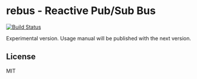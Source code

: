 # rebus - Reactive Pub/Sub Bus

[![Build Status](https://secure.travis-ci.org/anodejs/node-rebus.png)](http://travis-ci.org/anodejs/node-rebus)

Experimental version.
Usage manual will be published with the next version.

## License

MIT
